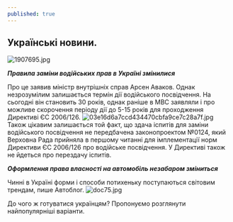 ```yaml
---
published: true
---
```

## Украïнськi новини. 
![1907695.jpg]({{site.baseurl}}images/1907695.jpg)

**_Правила заміни водійських прав в Україні змінилися_** 

 
 Про  це заявив міністр внутрішніх справ Арсен Аваков. Однак незрозумілим залишається термін дії водійського посвідчення. На сьогодні він становить 30 років, однак раніше в МВС заявляли і про можливе скорочення періоду дії до 5-15 років для проходження Директиві ЄС 2006/126.
 ![03e16d6a7ccd434470cbfa9ce7c28a7f.jpg]({{site.baseurl}}images/03e16d6a7ccd434470cbfa9ce7c28a7f.jpg)
Також цікавим залишається той факт, що здача іспитів для заміни водійського посвідчення не передбачена законопроектом №0124, який Верховна Рада прийняла в першому читанні для імплементації норм Директиви ЄС 2006/126 про водійське посвідчення. У Директиві також не йдеться про перездачу іспитів.  

 **_Оформлення права власності на автомобіль незабаром зміниться_**  
 
 Чинні в Україні форми і способи потихеньку поступаються світовим трендам, пише Автоблог. 
 ![doc75.jpg]({{site.baseurl}}images/doc75.jpg)

 До чого ж готуватися українцям? Пропонуємо розглянути найпопулярніші варіанти.